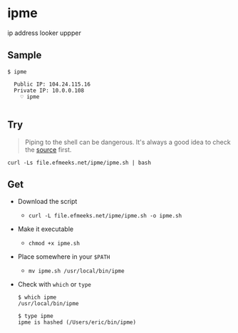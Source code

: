 # ipme

ip address looker uppper

## Sample
```text
$ ipme

  Public IP: 104.24.115.16
  Private IP: 10.0.0.108
    ♡ ipme
    
```

## Try

> Piping to the shell can be dangerous. It's always a good idea to check the [source](ipme.sh) first.

```text
curl -Ls file.efmeeks.net/ipme/ipme.sh | bash
```

## Get

* Download the script
  * `curl -L file.efmeeks.net/ipme/ipme.sh -o ipme.sh`
* Make it executable
  * `chmod +x ipme.sh`
* Place somewhere in your `$PATH`
  * `mv ipme.sh /usr/local/bin/ipme`
* Check with `which` or `type`
    ```text
    $ which ipme
    /usr/local/bin/ipme
    ```

    ```text
    $ type ipme
    ipme is hashed (/Users/eric/bin/ipme)
    ```
